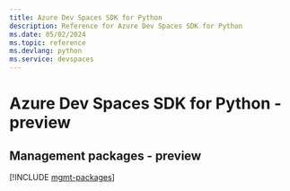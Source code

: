 ```yaml
---
title: Azure Dev Spaces SDK for Python
description: Reference for Azure Dev Spaces SDK for Python
ms.date: 05/02/2024
ms.topic: reference
ms.devlang: python
ms.service: devspaces
---
```

# Azure Dev Spaces SDK for Python - preview

## Management packages - preview
[!INCLUDE [mgmt-packages](dev-spaces-mgmt-index.md)]
